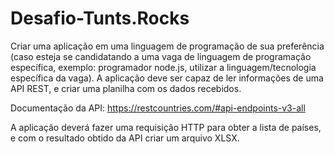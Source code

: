 # Desafio-Tunts.Rocks
Criar uma aplicação em uma linguagem de programação de sua preferência (caso esteja se
candidatando a uma vaga de linguagem de programação específica, exemplo: programador
node.js, utilizar a linguagem/tecnologia específica da vaga). A aplicação deve ser capaz de ler
informações de uma API REST, e criar uma planilha com os dados recebidos.

Documentação da API: https://restcountries.com/#api-endpoints-v3-all

A aplicação deverá fazer uma requisição HTTP para obter a lista de países, e com o resultado
obtido da API criar um arquivo XLSX.
